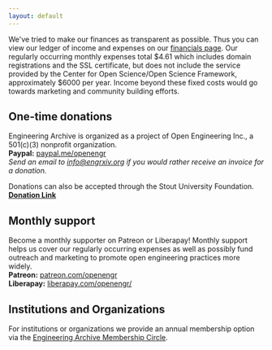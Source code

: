 ```yaml
---
layout: default
---
```

We've tried to make our finances as transparent as possible. Thus you can view our ledger of income and expenses on our [financials page](http://blog.engrxiv.org/financials/). Our regularly occurring monthly expenses total $4.61 which includes domain registrations and the SSL certificate, but does not include the service provided by the Center for Open Science/Open Science Framework, approximately $6000 per year. Income beyond these fixed costs would go towards marketing and community building efforts.

## One-time donations
Engineering Archive is organized as a project of Open Engineering Inc., a 501(c)(3) nonprofit organization.  
**Paypal:** [paypal.me/openengr](https://www.paypal.me/openengr)  
*Send an email to [info@engrxiv.org](mailto:info@engrxiv.org) if you would rather receive an invoice for a donation.*

Donations can also be accepted through the Stout University Foundation.
**[Donation Link](https://foundation.uwstout.edu/pages/givings/engrxiv)**


## Monthly support
Become a monthly supporter on Patreon or Liberapay! Monthly support helps us cover our regularly occurring expenses as well as possibly fund outreach and marketing to promote open engineering practices more widely.  
**Patreon:** [patreon.com/openengr](https://www.patreon.com/openengr)  
**Liberapay:** [liberapay.com/openengr/](https://liberapay.com/openengr/)



## Institutions and Organizations
For institutions or organizations we provide an annual membership option via the [Engineering Archive Membership Circle](https://blog.engrxiv.org/membership-circle/).